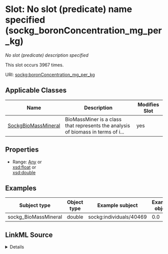 

# Slot: No slot (predicate) name specified (sockg_boronConcentration_mg_per_kg)


_No slot (predicate) description specified_






This slot occurs 3967 times.


URI: [sockg:boronConcentration_mg_per_kg](https://idir.uta.edu/sockg-ontology/docs/boronConcentration_mg_per_kg)



<!-- no inheritance hierarchy -->





## Applicable Classes

| Name | Description | Modifies Slot |
| --- | --- | --- |
| [SockgBioMassMineral](../classes/SockgBioMassMineral.md) | BioMassMiner is a class that represents the analysis of biomass in terms of i... |  yes  |







## Properties

* Range: [Any](../classes/Any.md)&nbsp;or&nbsp;<br />[xsd:float](http://www.w3.org/2001/XMLSchema#float)&nbsp;or&nbsp;<br />[xsd:double](http://www.w3.org/2001/XMLSchema#double)






## Examples

| Subject type | Object type | Example subject | Example object | Occurrences |
| --- | --- | --- | --- | --- |
| sockg_BioMassMineral | double | sockg:individuals/40469 | 0.0 | 3967 |




## LinkML Source

<details>

```yaml
name: sockg_boronConcentration_mg_per_kg
annotations:
  count:
    tag: count
    value: 3967
description: No slot (predicate) description specified
title: No slot (predicate) name specified
examples:
- object:
    example_object: '0.0'
    example_object_type: double
    example_predicate: sockg:boronConcentration_mg_per_kg
    example_subject: sockg:individuals/40469
    example_subject_type: sockg_BioMassMineral
from_schema: soc-kg
rank: 1000
domain: sockg_BioMassMineral
slot_uri: sockg:boronConcentration_mg_per_kg
alias: sockg_boronConcentration_mg_per_kg
domain_of:
- sockg_BioMassMineral
range: Any
any_of:
- range: float
- range: double

```
</details>
